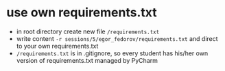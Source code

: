 # use own requirements.txt
- in root directory create new file `/requirements.txt`
- write content `-r sessions/5/egor_fedorov/requirements.txt` and direct to your own requirements.txt
- `/requirements.txt` is in .gitignore, so every student has his/her own version of requirements.txt managed by PyCharm